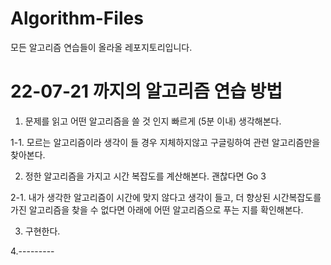 # Algorithm-Files
모든 알고리즘 연습들이 올라올 레포지토리입니다.

# 22-07-21 까지의 알고리즘 연습 방법

1. 문제를 읽고 어떤 알고리즘을 쓸 것 인지 빠르게 (5분 이내) 생각해본다.

1-1. 모르는 알고리즘이라 생각이 들 경우 지체하지않고 구글링하여 관련 알고리즘만을 찾아본다.
	
2. 정한 알고리즘을 가지고 시간 복잡도를 계산해본다. 괜찮다면 Go 3

2-1. 내가 생각한 알고리즘이 시간에 맞지 않다고 생각이 들고, 더 향상된 시간복잡도를 가진 알고리즘을 찾을 수 없다면
	아래에 어떤 알고리즘으로 푸는 지를 확인해본다.

3. 구현한다.

4.--------- 
